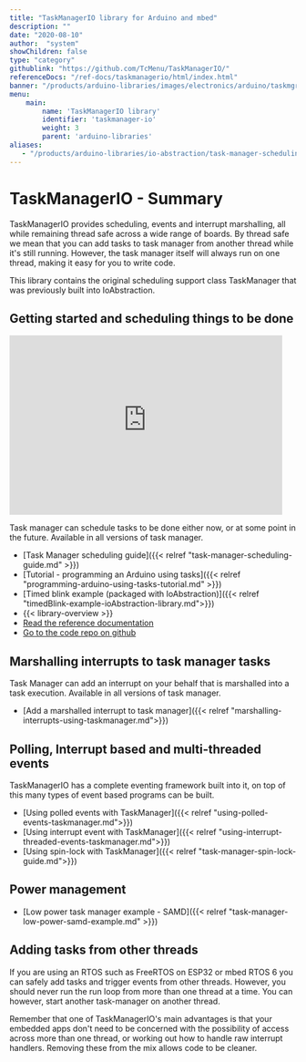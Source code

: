 ```yaml
---
title: "TaskManagerIO library for Arduino and mbed"
description: ""
date: "2020-08-10"
author:  "system"
showChildren: false
type: "category"
githublink: "https://github.com/TcMenu/TaskManagerIO/"
referenceDocs: "/ref-docs/taskmanagerio/html/index.html"
banner: "/products/arduino-libraries/images/electronics/arduino/taskmgr/taskmanager-conceptual-diagram.png"
menu:
    main:
        name: 'TaskManagerIO library'
        identifier: 'taskmanager-io'
        weight: 3
        parent: 'arduino-libraries'
aliases:
   - "/products/arduino-libraries/io-abstraction/task-manager-scheduling-guide/"
---
```


# TaskManagerIO - Summary

TaskManagerIO provides scheduling, events and interrupt marshalling, all while remaining thread safe across a wide range of boards. By thread safe we mean that you can add tasks to task manager from another thread while it's still running. However, the task manager itself will always run on one thread, making it easy for you to write code.

This library contains the original scheduling support class TaskManager that was previously built into IoAbstraction.

## Getting started and scheduling things to be done

<iframe width="95%" height="315" src="https://www.youtube-nocookie.com/embed/N1ILzBfu5Zc?si=15pkQ2omW3iC97ll" title="YouTube video player" frameborder="0" allow="accelerometer; autoplay; clipboard-write; encrypted-media; gyroscope; picture-in-picture; web-share" allowfullscreen></iframe>

Task manager can schedule tasks to be done either now, or at some point in the future. Available in all versions of task manager. 
 
 * [Task Manager scheduling guide]({{< relref "task-manager-scheduling-guide.md" >}})
 * [Tutorial - programming an Arduino using tasks]({{< relref "programming-arduino-using-tasks-tutorial.md" >}})
 * [Timed blink example (packaged with IoAbstraction)]({{< relref "timedBlink-example-ioAbstraction-library.md">}})
 * {{< library-overview >}}
 * [Read the reference documentation](/ref-docs/taskmanagerio/html/index.html)
 * [Go to the code repo on github](https://github.com/TcMenu/TaskManagerIO/)

 
## Marshalling interrupts to task manager tasks
 
Task Manager can add an interrupt on your behalf that is marshalled into a task execution. Available in all versions of task manager.

* [Add a marshalled interrupt to task manager]({{< relref "marshalling-interrupts-using-taskmanager.md">}}) 
 
 
## Polling, Interrupt based and multi-threaded events

TaskManagerIO has a complete eventing framework built into it, on top of this many types of event based programs can be built.

* [Using polled events with TaskManager]({{< relref "using-polled-events-taskmanager.md">}})
* [Using interrupt event with TaskManager]({{< relref "using-interrupt-threaded-events-taskmanager.md">}})
* [Using spin-lock with TaskManager]({{< relref "task-manager-spin-lock-guide.md">}})

## Power management
 
 * [Low power task manager example - SAMD]({{< relref "task-manager-low-power-samd-example.md" >}})
 
## Adding tasks from other threads

If you are using an RTOS such as FreeRTOS on ESP32 or mbed RTOS 6 you can safely add tasks and trigger events from other threads. However, you should never run the run loop from more than one thread at a time. You can however, start another task-manager on another thread.

Remember that one of TaskManagerIO's main advantages is that your embedded apps don't need to be concerned with the possibility of access across more than one thread, or working out how to handle raw interrupt handlers. Removing these from the mix allows code to be cleaner.  

